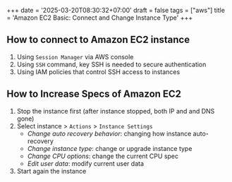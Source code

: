 +++
date = '2025-03-20T08:30:32+07:00'
draft = false
tags = ["aws"]
title = 'Amazon EC2 Basic: Connect and Change Instance Type'
+++

## How to connect to Amazon EC2 instance

1. Using `Session Manager` via AWS console
2. Using `SSH` command, key SSH is needed to secure authentication
3. Using IAM policies that control SSH access to instances

## How to Increase Specs of Amazon EC2

1. Stop the instance first (after instance stopped, both IP and and DNS gone)
2. Select instance > `Actions` > `Instance Settings`
   * _Change auto recovery behavior_: changing how instance auto-recovery
   * _Change instance type_: change or upgrade instance type
   * _Change CPU options_: change the current CPU spec
   * _Edit user data_: modify current user data
3. Start again the instance
